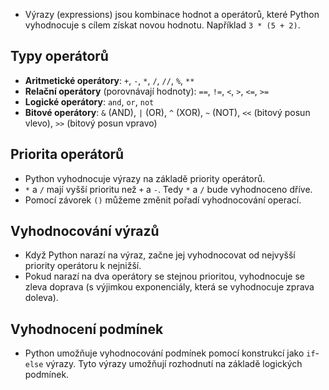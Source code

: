 - Výrazy (expressions) jsou kombinace hodnot a operátorů, které Python vyhodnocuje s cílem získat novou hodnotu. Například `3 * (5 + 2)`.

## Typy operátorů
- **Aritmetické operátory**: `+`, `-`, `*`, `/`, `//`, `%`, `**`
- **Relační operátory** (porovnávají hodnoty): `==`, `!=`, `<`, `>`, `<=`, `>=`
- **Logické operátory**: `and`, `or`, `not`
- **Bitové operátory**: `&` (AND), `|` (OR), `^` (XOR), `~` (NOT), `<<` (bitový posun vlevo), `>>` (bitový posun vpravo)

## Priorita operátorů
- Python vyhodnocuje výrazy na základě priority operátorů.
- `*` a `/` mají vyšší prioritu než `+` a `-`. Tedy `*` a `/` bude vyhodnoceno dříve.
- Pomocí závorek `()` můžeme změnit pořadí vyhodnocování operací.

## Vyhodnocování výrazů
- Když Python narazí na výraz, začne jej vyhodnocovat od nejvyšší priority operátoru k nejnižší.
- Pokud narazí na dva operátory se stejnou prioritou, vyhodnocuje se zleva doprava (s výjimkou exponenciály, která se vyhodnocuje zprava doleva).

## Vyhodnocení podmínek
- Python umožňuje vyhodnocování podmínek pomocí konstrukcí jako `if`-`else` výrazy. Tyto výrazy umožňují rozhodnutí na základě logických podmínek.